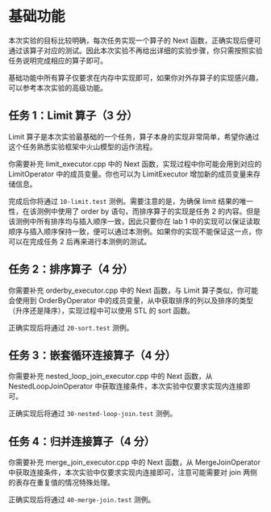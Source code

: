 # 基础功能

本次实验的目标比较明确，每次任务实现一个算子的 Next 函数，正确实现后便可通过该算子对应的测试。因此本次实验不再给出详细的实验步骤，你只需按照实验任务说明完成相应的算子即可。

基础功能中所有算子仅要求在内存中实现即可，如果你对外存算子的实现感兴趣，可以参考本次实验的高级功能。

## 任务 1：Limit 算子（3 分）

Limit 算子是本次实验最基础的一个任务，算子本身的实现非常简单，希望你通过这个任务熟悉实验框架中火山模型的运作流程。

你需要补充 limit_executor.cpp 中的 Next 函数，实现过程中你可能会用到对应的 LimitOperator 中的成员变量。你也可以为 LimitExecutor 增加新的成员变量来存储信息。

完成后你将通过 `10-limit.test` 测例。需要注意的是，为确保 limit 结果的唯一性，在该测例中使用了 order by 语句，而排序算子的实现是任务 2 的内容。但是该测例中所有排序均与插入顺序一致，因此只要你在 lab 1 中的实现可以保证读取顺序与插入顺序保持一致，便可以通过本测例。如果你的实现不能保证这一点，你可以在完成任务 2 后再来进行本测例的测试。

## 任务 2：排序算子（4 分）

你需要补充 orderby_executor.cpp 中的 Next 函数，与 Limit 算子类似，你可能会使用到 OrderByOperator 中的成员变量，从中获取排序的列以及排序的类型（升序还是降序），实现过程中可以使用 STL 的 sort 函数。

正确实现后将通过 `20-sort.test` 测例。

## 任务 3：嵌套循环连接算子（4 分）

你需要补充 nested_loop_join_executor.cpp 中的 Next 函数，从 NestedLoopJoinOperator 中获取连接条件，本次实验中仅要求实现内连接即可。

正确实现后将通过 `30-nested-loop-join.test` 测例。

## 任务 4：归并连接算子（4 分）

你需要补充 merge_join_executor.cpp 中的 Next 函数，从 MergeJoinOperator 中获取连接条件，本次实验中仅要求实现内连接即可，注意可能需要对 join 两侧的表存在重复值的情况特殊处理。

正确实现后将通过 `40-merge-join.test` 测例。

